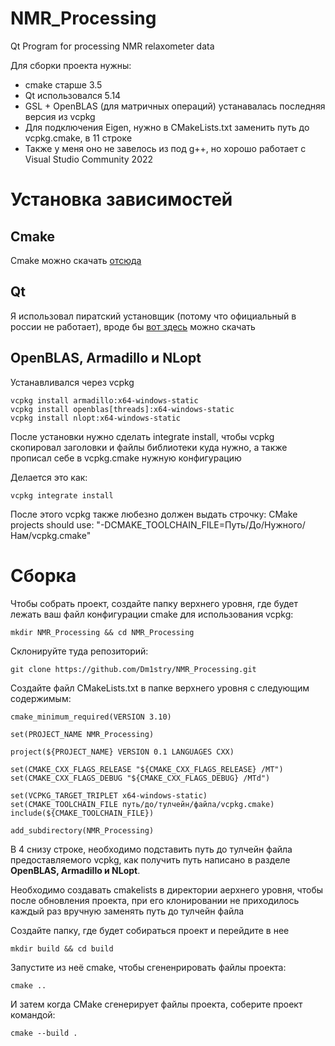 # NMR_Processing
Qt Program for processing NMR relaxometer data

Для сборки проекта нужны:
* cmake старше 3.5
* Qt использовался 5.14
* GSL + OpenBLAS (для матричных операций) устанавалась последняя версия из vcpkg
* Для подключения Eigen, нужно в CMakeLists.txt заменить путь до vcpkg.cmake, в 11 строкe
* Также у меня оно не завелось из под g++, но хорошо работает с Visual Studio Community 2022

# Установка зависимостей

## Cmake
Cmake можно скачать [отсюда](https://cmake.org/download/)

## Qt 
Я использовал пиратский установщик (потому что официальный в россии не работает), вроде бы [вот здесь](https://cybersoft.ru/razrabotka/redaktory/208-qt.html) можно скачать

## OpenBLAS, Armadillo и NLopt
Устанавливался через vcpkg
```
vcpkg install armadillo:x64-windows-static
vcpkg install openblas[threads]:x64-windows-static
vcpkg install nlopt:x64-windows-static
```
После установки нужно сделать integrate install, чтобы vcpkg скопировал заголовки и файлы библиотеки куда нужно, а также прописал себе в vcpkg.cmake нужную конфигурацию

Делается это как:
```
vcpkg integrate install
```
После этого vcpkg также любезно должен выдать строчку:
CMake projects should use: "-DCMAKE_TOOLCHAIN_FILE=Путь/До/Нужного/Нам/vcpkg.cmake"

# Сборка

Чтобы собрать проект, создайте папку верхнего уровня, где будет лежать ваш файл конфигурации cmake для использования vcpkg:
```
mkdir NMR_Processing && cd NMR_Processing
```

Cклонируйте туда репозиторий:
```
git clone https://github.com/Dm1stry/NMR_Processing.git
```
Создайте файл CMakeLists.txt в папке верхнего уровня c следующим содержимым:

```
cmake_minimum_required(VERSION 3.10)

set(PROJECT_NAME NMR_Processing)

project(${PROJECT_NAME} VERSION 0.1 LANGUAGES CXX)

set(CMAKE_CXX_FLAGS_RELEASE "${CMAKE_CXX_FLAGS_RELEASE} /MT")
set(CMAKE_CXX_FLAGS_DEBUG "${CMAKE_CXX_FLAGS_DEBUG} /MTd")

set(VCPKG_TARGET_TRIPLET x64-windows-static)
set(CMAKE_TOOLCHAIN_FILE путь/до/тулчейн/файла/vcpkg.cmake)
include(${CMAKE_TOOLCHAIN_FILE})

add_subdirectory(NMR_Processing)
```
В 4 снизу строке, необходимо подставить путь до тулчейн файла предоставляемого vcpkg, как получить путь написано в разделе **OpenBLAS, Armadillo и NLopt**.

Необходимо создавать cmakelists в директории аерхнего уровня, чтобы после обновления проекта, при его клонировании не приходилось каждый раз вручную заменять путь до тулчейн файла

Создайте папку, где будет собираться проект и перейдите в нее
```
mkdir build && cd build
```

Запустите из неё cmake, чтобы сгененрировать файлы проекта:
```
cmake ..
```

И затем когда CMake сгенерирует файлы проекта, соберите проект командой:
```
cmake --build .
```

